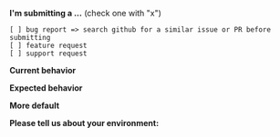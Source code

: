 **I'm submitting a ...**  (check one with "x")
```
[ ] bug report => search github for a similar issue or PR before submitting
[ ] feature request
[ ] support request
```

**Current behavior**
<!-- Describe how the bug manifests. -->

**Expected behavior**
<!-- Describe what the behavior would be without the bug. -->

**More default**
<!-- Please tell us more detail info, like error or -->

**Please tell us about your environment:**
